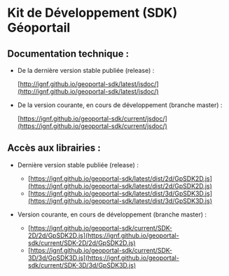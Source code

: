 # Kit de Développement (SDK) Géoportail

## Documentation technique :

* De la dernière version stable publiée (release) :

  [http://ignf.github.io/geoportal-sdk/latest/jsdoc/](http://ignf.github.io/geoportal-sdk/latest/jsdoc/)

* De la version courante, en cours de développement (branche master) : 

  [https://ignf.github.io/geoportal-sdk/current/jsdoc/](https://ignf.github.io/geoportal-sdk/current/jsdoc/)

## Accès aux librairies :

* Dernière version stable publiée (release) : 

  * [https://ignf.github.io/geoportal-sdk/latest/dist/2d/GpSDK2D.js](https://ignf.github.io/geoportal-sdk/latest/dist/2d/GpSDK2D.js)
  * [https://ignf.github.io/geoportal-sdk/latest/dist/3d/GpSDK3D.js](https://ignf.github.io/geoportal-sdk/latest/dist/3d/GpSDK3D.js)

* Version courante, en cours de développement (branche master) : 

  * [https://ignf.github.io/geoportal-sdk/current/SDK-2D/2d/GpSDK2D.js](https://ignf.github.io/geoportal-sdk/current/SDK-2D/2d/GpSDK2D.js)
  * [https://ignf.github.io/geoportal-sdk/current/SDK-3D/3d/GpSDK3D.js](https://ignf.github.io/geoportal-sdk/current/SDK-3D/3d/GpSDK3D.js)
